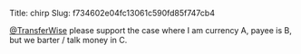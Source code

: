 Title: chirp
Slug: f734602e04fc13061c590fd85f747cb4

<a href="http://twitter.com/TransferWise">@TransferWise</a> please support the case where I am currency A, payee is B, but we barter / talk money in C.
